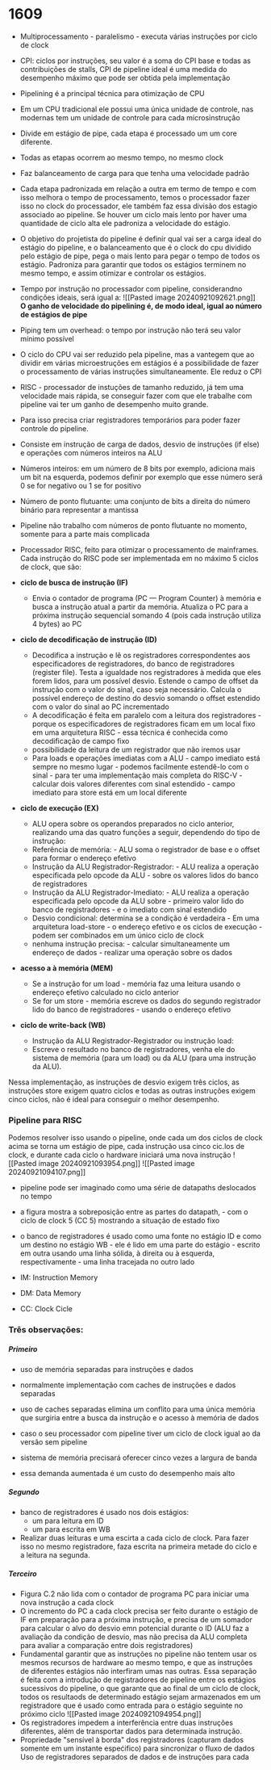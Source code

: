 # 1609
- Multiprocessamento - paralelismo - executa várias instruções por ciclo de clock
- CPI: ciclos por instruções, seu valor é a soma do CPI base e todas as contribuições de stalls, CPI de  pipeline ideal é uma medida do desempenho máximo que pode ser obtida pela implementação
- Pipelining é a principal técnica para otimização de CPU
- Em um CPU tradicional ele possui uma única unidade de controle, nas modernas tem um unidade de controle para cada microsinstrução
- Divide em estágio de pipe, cada etapa é processado um um core diferente.
- Todas as etapas ocorrem ao mesmo tempo, no mesmo clock
- Faz balanceamento de carga para que tenha uma velocidade padrão 

- Cada etapa padronizada em relação a outra em termo de tempo e com isso melhora o tempo de processamento, temos o processador fazer isso no clock do processador, ele também faz essa divisão dos estagio associado ao pipeline. Se houver um ciclo mais lento por haver uma quantidade de ciclo alta ele padroniza a velocidade do estágio. 
- O objetivo do projetista do pipeline é definir qual vai ser a carga ideal do estágio do pipeline, e o balanceamento que é o clock do cpu dividido pelo estágio de pipe, pega o mais lento para pegar o tempo de todos os estágio. Padroniza para garantir que todos os estágios terminem no mesmo tempo, e assim otimizar e controlar os estágios. 
- Tempo por instrução no processador com pipeline, considerandno condições ideais, será igual a:
![[Pasted image 20240921092621.png]]
**O ganho de velocidade do pipelining é, de modo ideal, igual ao número de estágios de pipe**
 - Piping tem um overhead: o tempo por instrução não terá seu valor mínimo possível
 - O ciclo do CPU vai ser reduzido pela pipeline, mas a vantegem que ao dividir em várias microestruções em estágios é a possibilidade de fazer o processamento de várias instruções simultaneamente. Ele reduz o CPI
 

- RISC - processador de instuções de tamanho reduzido, já tem uma velocidade mais rápida, se conseguir fazer com que ele trabalhe com pipeline vai ter um ganho de desempenho muito grande.  
- Para isso precisa criar registradores temporários para poder fazer controle do pipeline.
- Consiste em instrução de carga de dados, desvio de instruções (if else) e operações com números inteiros na ALU

- Números inteiros: em um número de 8 bits por exemplo, adiciona mais um bit na esquerda, podemos definir por exemplo que esse número será 0 se for negativo ou 1 se for positivo
- Número de ponto flutuante: uma conjunto de bits a direita do número binário para representar a mantissa
- Pipeline não trabalho com números de ponto flutuante no momento, somente para a parte mais complicada

- Processador RISC, feito para otimizar o processamento de mainframes. Cada instrução do RISC pode ser implementada em no máximo 5 ciclos de clock, que são:
- **ciclo de busca de instrução (IF)**
	- Envia o contador de programa (PC — Program Counter) à memória e busca a instrução atual a partir da memória. Atualiza o PC para a próxima instrução sequencial somando 4 (pois cada instrução utiliza 4 bytes) ao PC
- **ciclo de decodificação de instrução (ID)**
	- Decodifica a instrução e lê os registradores correspondentes aos especificadores de registradores, do banco de registradores (register file). Testa a igualdade nos registradores à medida que eles forem lidos, para um possível desvio. Estende o campo de offset da instrução com o valor do sinal, caso seja necessário. Calcula o possível endereço de destino do desvio somando o offset estendido com o valor do sinal ao PC incrementado
	- A decodificação é feita em paralelo com a leitura dos registradores - porque os especificadores de registradores ficam em um local fixo em uma arquitetura RISC - essa técnica é conhecida como decodificação de campo fixo
	- possibilidade da leitura de um registrador que não iremos usar
	- Para loads e operações imediatas com a ALU - campo imediato está sempre no mesmo lugar - podemos facilmente estendê-lo com o sinal - para ter uma implementação mais completa do RISC-V - calcular dois valores diferentes com sinal estendido - campo imediato para store está em um local diferente
- **ciclo de execução (EX)**
	-  ALU opera sobre os operandos preparados no ciclo anterior, realizando uma das quatro funções a seguir, dependendo do tipo de instrução:
	- Referência de memória: - ALU soma o registrador de base e o offset para formar o endereço efetivo
	- Instrução da ALU Registrador-Registrador: - ALU realiza a operação especificada pelo opcode da ALU - sobre os valores lidos do banco de registradores
	- Instrução da ALU Registrador-Imediato: - ALU realiza a operação especificada pelo opcode da ALU sobre - primeiro valor lido do banco de registradores - e o imediato com sinal estendido
	-  Desvio condicional: determina se a condição é verdadeira - Em uma arquitetura load-store - o endereço efetivo e os ciclos de execução - podem ser combinados em um único ciclo de clock
	- nenhuma instrução precisa: - calcular simultaneamente um endereço de dados - realizar uma operação sobre os dados
- **acesso a à memória (MEM)**
	- Se a instrução for um load - memória faz uma leitura usando o endereço efetivo calculado no ciclo anterior
	- Se for um store - memória escreve os dados do segundo registrador lido do banco de registradores - usando o endereço efetivo
- **ciclo de write-back (WB)**
	- Instrução da ALU Registrador-Registrador ou instrução load:
	- Escreve o resultado no banco de registradores, venha ele do sistema de memória (para um load) ou da ALU (para uma instrução da ALU).

Nessa implementação, as instruções de desvio exigem três ciclos, as instruções store exigem quatro ciclos e todas as outras instruções exigem cinco ciclos, não é ideal para conseguir o melhor desempenho.
### Pipeline para RISC
Podemos resolver isso usando o pipeline, onde cada um dos ciclos de clock acima se torna um estágio de pipe, cada instrução usa cinco cic.los de clock, e durante cada ciclo o hardware iniciará uma nova instrução
![[Pasted image 20240921093954.png]]
![[Pasted image 20240921094107.png]]
- pipeline pode ser imaginado como uma série de datapaths deslocados no tempo
- a figura mostra a sobreposição entre as partes do datapath, - com o ciclo de clock 5 (CC 5) mostrando a situação de estado fixo
- o banco de registradores é usado como uma fonte no estágio ID e como um destino no estágio WB - ele é lido em uma parte do estágio - escrito em outra usando uma linha sólida, à direita ou à esquerda, respectivamente - uma linha tracejada no outro lado

- IM: Instruction Memory
- DM: Data Memory
- CC: Clock Cicle

### Três observações:
##### Primeiro
- uso de memória separadas para instruções e dados
- normalmente implementação com caches de instruções e dados separadas
- uso de caches separadas elimina um conflito para uma única memória que surgiria entre a busca da instrução e o acesso à memória de dados

- caso o seu processador com pipeline tiver um ciclo de clock igual ao da versão sem pipeline
- sistema de memória precisará oferecer cinco vezes a largura de banda
- essa demanda aumentada é um custo do desempenho mais alto
##### Segundo
- banco de registradores é usado nos dois estágios:
	- um para leitura em ID
	- um para escrita em WB
- Realizar duas leituras e uma escirta a cada ciclo de clock. Para fazer isso no mesmo registradore, faza escrita na primeira metade do ciclo e a leitura na segunda.
##### Terceiro
- Figura C.2 não lida com o contador de programa PC para iniciar uma nova instrução a cada clock
- O incremento do PC a cada clock precisa ser feito durante o estágio de IF em preparação para a próxima instrução, e precisa de um somador para calcular o alvo do desvio emn potencial durante o ID (ALU faz a avaliação da condição de desvio, mas não precisa da ALU completa para avaliar a comparação entre dois registradores)
 - Fundamental garantir que as instruções no pipeline não tentem usar os mesmos recursos de hardware ao mesmo tempo, e que as instruções de diferentes estágios não interfiram umas nas outras. Essa separação é feita com a introdução de registradores de pipeline entre os estágios sucessivos do pipeline, o que garante que ao final de um ciclo de clock, todos os resultaods de determinado estágio sejam armazenados em um registradore que é usado como entrada para o estágio seguinte no próximo ciclo
 ![[Pasted image 20240921094954.png]]
 - Os registradores impedem a interferência entre duas instruções diferentes, além de transportar dados para determinada instrução.
 - Propriedade "sensível à borda" dos registradores (capturam dados somente em um instante espećifico) para sincronizar o fluxo de dados
Uso de registradores separados de dados e de instruções para cada